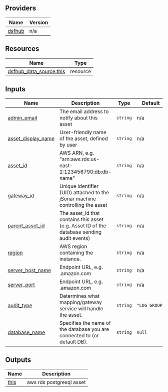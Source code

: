 <!-- BEGIN_TF_DOCS -->


## Providers

| Name | Version |
|------|---------|
| <a name="provider_dsfhub"></a> [dsfhub](#provider\_dsfhub) | n/a |

## Resources

| Name | Type |
|------|------|
| [dsfhub_data_source.this](https://registry.terraform.io/providers/imperva/dsfhub/latest/docs/resources/data_source) | resource |

## Inputs

| Name | Description | Type | Default | Required |
|------|-------------|------|---------|:--------:|
| <a name="input_admin_email"></a> [admin\_email](#input\_admin\_email) | The email address to notify about this asset | `string` | n/a | yes |
| <a name="input_asset_display_name"></a> [asset\_display\_name](#input\_asset\_display\_name) | User-friendly name of the asset, defined by user | `string` | n/a | yes |
| <a name="input_asset_id"></a> [asset\_id](#input\_asset\_id) | AWS ARN, e.g. "arn:aws:rds:us-east-2:123456790:db:db-name" | `string` | n/a | yes |
| <a name="input_gateway_id"></a> [gateway\_id](#input\_gateway\_id) | Unique identifier (UID) attached to the jSonar machine controlling the asset | `string` | n/a | yes |
| <a name="input_parent_asset_id"></a> [parent\_asset\_id](#input\_parent\_asset\_id) | The asset\_id that contains this asset (e.g. Asset ID of the database sending audit events) | `string` | n/a | yes |
| <a name="input_region"></a> [region](#input\_region) | AWS region containing the instance. | `string` | n/a | yes |
| <a name="input_server_host_name"></a> [server\_host\_name](#input\_server\_host\_name) | Endpoint URL, e.g. <domain>.amazon.com | `string` | n/a | yes |
| <a name="input_server_port"></a> [server\_port](#input\_server\_port) | Endpoint URL, e.g. <domain>.amazon.com | `string` | n/a | yes |
| <a name="input_audit_type"></a> [audit\_type](#input\_audit\_type) | Determines what mapping/gateway service will handle the asset. | `string` | `"LOG_GROUP"` | no |
| <a name="input_database_name"></a> [database\_name](#input\_database\_name) | Specifies the name of the database you are connected to (or default DB). | `string` | `null` | no |

## Outputs

| Name | Description |
|------|-------------|
| <a name="output_this"></a> [this](#output\_this) | aws rds postgresql asset |
<!-- END_TF_DOCS -->